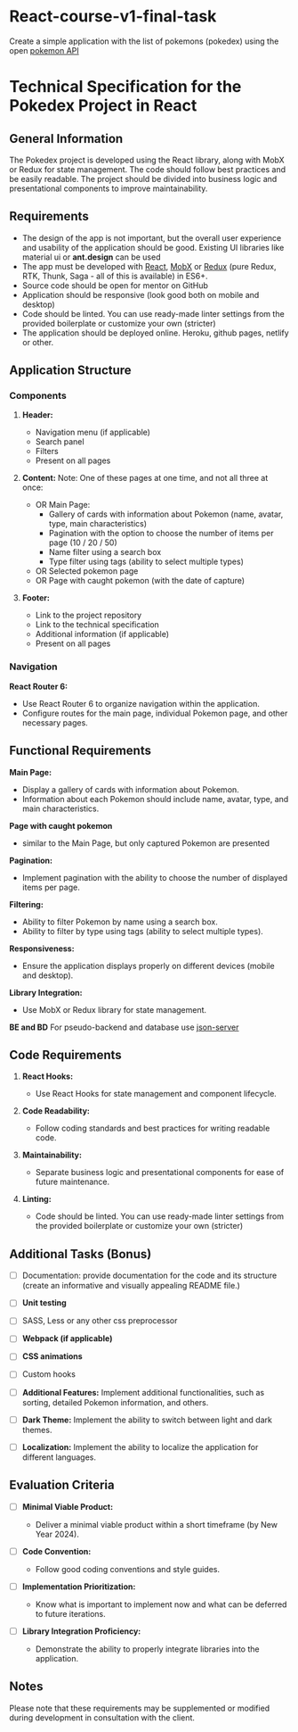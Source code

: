 # React-course-v1-final-task
Create a simple application with the list of pokemons (pokedex) using the open [pokemon API](http://pokeapi.co)

# Technical Specification for the Pokedex Project in React

## General Information
The Pokedex project is developed using the React library, along with MobX or Redux for state management. The code should follow best practices and be easily readable. The project should be divided into business logic and presentational components to improve maintainability.

## Requirements
* The design of the app is not important, but the overall user experience and usability of the application should be good. Existing UI libraries like material ui or **ant.design** can be used
* The app must be developed with [React](https://legacy.reactjs.org/), [MobX](https://mobx.js.org/README.html) or [Redux](https://redux.js.org/) (pure Redux, RTK, Thunk, Saga - all of this is available) in ES6+.
* Source code should be open for mentor on GitHub
* Application should be responsive (look good both on mobile and desktop)
* Code should be linted. You can use ready-made linter settings from the provided boilerplate or customize your own (stricter)
* The application should be deployed online. Heroku, github pages, netlify or other.

## Application Structure

### Components
1. **Header:**
   - Navigation menu (if applicable)
   - Search panel
   - Filters
   - Present on all pages

2. **Content:**
   Note: One of these pages at one time, and not all three at once:
   - OR Main Page:
     - Gallery of cards with information about Pokemon (name, avatar, type, main characteristics)
     - Pagination with the option to choose the number of items per page (10 / 20 / 50)
     - Name filter using a search box
     - Type filter using tags (ability to select multiple types)
   - OR Selected pokemon page
   - OR Page with caught pokemon (with the date of capture)

4. **Footer:**
   - Link to the project repository
   - Link to the technical specification
   - Additional information (if applicable)
   - Present on all pages

### Navigation
 **React Router 6:**
   - Use React Router 6 to organize navigation within the application.
   - Configure routes for the main page, individual Pokemon page, and other necessary pages.

## Functional Requirements

 **Main Page:**
   - Display a gallery of cards with information about Pokemon.
   - Information about each Pokemon should include name, avatar, type, and main characteristics.

 **Page with caught pokemon**
   - similar to the Main Page, but only captured Pokemon are presented

 **Pagination:**
   - Implement pagination with the ability to choose the number of displayed items per page.

 **Filtering:**
   - Ability to filter Pokemon by name using a search box.
   - Ability to filter by type using tags (ability to select multiple types).

 **Responsiveness:**
   - Ensure the application displays properly on different devices (mobile and desktop).

 **Library Integration:**
   - Use MobX or Redux library for state management.

  **BE and BD**
  For pseudo-backend and database use [json-server](https://www.npmjs.com/package/json-server)

## Code Requirements

1. **React Hooks:**
    - Use React Hooks for state management and component lifecycle.

2. **Code Readability:**
    - Follow coding standards and best practices for writing readable code.

3. **Maintainability:**
    - Separate business logic and presentational components for ease of future maintenance.

4. **Linting:**
    - Code should be linted. You can use ready-made linter settings from the provided boilerplate or customize your own (stricter)

## Additional Tasks (Bonus)

- [ ] Documentation: provide documentation for the code and its structure (create an informative and visually appealing README file.)
- [ ] **Unit testing**
- [ ] SASS, Less or any other css preprocessor
- [ ] **Webpack (if applicable)**
- [ ] **CSS animations**
- [ ] Custom hooks
- [ ] **Additional Features:** Implement additional functionalities, such as sorting, detailed Pokemon information, and others.
- [ ] **Dark Theme:** Implement the ability to switch between light and dark themes.
- [ ] **Localization:** Implement the ability to localize the application for different languages.


## Evaluation Criteria

- [ ] **Minimal Viable Product:**
    - Deliver a minimal viable product within a short timeframe (by New Year 2024).

- [ ] **Code Convention:**
    - Follow good coding conventions and style guides.

- [ ] **Implementation Prioritization:**
    - Know what is important to implement now and what can be deferred to future iterations.

- [ ] **Library Integration Proficiency:**
    - Demonstrate the ability to properly integrate libraries into the application.




## Notes
Please note that these requirements may be supplemented or modified during development in consultation with the client.

